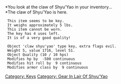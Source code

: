 *You look at the claw of Shyu'Yao in your inventory...  
*The claw of Shyu'Yao is here.

` This item seems to be key.`  
` It weighs approximately 5 lbs.`  
` This item cannot be worn.`  
` The key has 4 uses left.`  
` It is of a very good quality!`

` Object 'claw shyu'yao' type key, extra flags evil.`  
` Weight 5, value 1716, level 51.`  
` Object Quality (10 / 10 hps)`  
` Modifies hp by  -500 continuous`  
` Modifies hit roll by  9 continuous`  
` Modifies armor class by  9 continuous`

[Category: Keys](Category:_Keys "wikilink") [Category: Gear In Lair Of
Shyu'Yao](Category:_Gear_In_Lair_Of_Shyu'Yao "wikilink")
